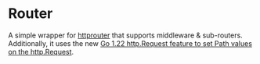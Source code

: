 # Router

A simple wrapper for [httprouter](https://github.com/julienschmidt/httprouter) that supports middleware & sub-routers. Additionally, it uses the new [Go 1.22 http.Request feature to set Path values on the http.Request](https://pkg.go.dev/net/http#Request.PathValue).

